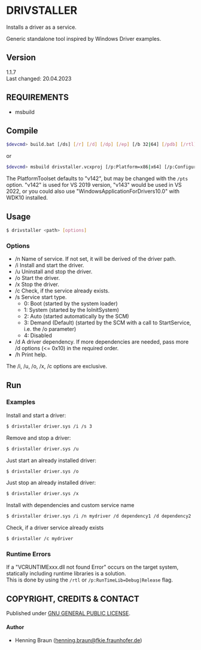 # DRIVSTALLER #
Installs a driver as a service.

Generic standalone tool inspired by Windows Driver examples.


## Version ##
1.1.7  
Last changed: 20.04.2023


## REQUIREMENTS ##
- msbuild


## Compile ##
```bash
$devcmd> build.bat [/ds] [/r] [/d] [/dp] [/ep] [/b 32|64] [/pdb] [/rtl] [/pts <toolset>] [/h]
```
or
```bash
$devcmd> msbuild drivstaller.vcxproj [/p:Platform=x86|x64] [/p:Configuration=Debug|Release] [/p:RunTimeLib=Debug|Release] [/p:PDB=0|1] [/p:PlatformToolset=<v142|v143|WindowsApplicationForDrivers10.0>]
```

The PlatformToolset defaults to "v142", but may be changed with the `/pts` option.
"v142" is used for VS 2019 version, "v143" would be used in VS 2022, 
or you could also use "WindowsApplicationForDrivers10.0" with WDK10 installed.


## Usage ##

```bash
$ drivstaller <path> [options]
```

### Options ###
* /n Name of service. If not set, it will be derived of the driver path.
* /i Install and start the driver.
* /u Uninstall and stop the driver.
* /o Start the driver.
* /x Stop the driver.
* /c Check, if the service already exists.
* /s Service start type. 
    * 0: Boot (started by the system loader) 
    * 1: System (started by the IoInitSystem)
    * 2: Auto (started automatically by the SCM)
    * 3: Demand (Default) (started by the SCM with a call to StartService, i.e. the /o parameter)
    * 4: Disabled
* /d A driver dependency. If more dependencies are needed, pass more /d options (<= 0x10) in the required order.
* /h Print help.

The /i, /u, /o, /x, /c options are exclusive.


## Run ##
### Examples ###
Install and start a driver:
```bash
$ drivstaller driver.sys /i /s 3
```

Remove and stop a driver:
```bash
$ drivstaller driver.sys /u
```

Just start an already installed driver:
```bash
$ drivstaller driver.sys /o
```

Just stop an already installed driver:
```bash
$ drivstaller driver.sys /x
```

Install with dependencies and custom service name
```bash
$ drivstaller driver.sys /i /n mydriver /d dependency1 /d dependency2
```

Check, if a driver service already exists
```bash
$ drivstaller /c mydriver
```


### Runtime Errors ###
If a "VCRUNTIMExxx.dll not found Error" occurs on the target system, statically including runtime libraries is a solution.  
This is done by using the `/rtl` or `/p:RunTimeLib=Debug|Release` flag.


## COPYRIGHT, CREDITS & CONTACT ##
Published under [GNU GENERAL PUBLIC LICENSE](LICENSE).   

#### Author ####
- Henning Braun ([henning.braun@fkie.fraunhofer.de](henning.braun@fkie.fraunhofer.de)) 
